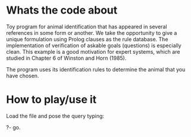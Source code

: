 # Whats the code about

Toy program for animal identification that has appeared in several references in some form or another. 
We take the opportunity to give a unique formulation using Prolog clauses as the rule database. 
The implementation of verification of askable goals (questions) is especially clean. This example is a good 
motivation for expert systems, which are studied in Chapter 6 of Winston and Horn (1985).

The program uses its identification rules to determine the animal that you have chosen.

# How to play/use it
Load the file and pose the query typing:

?- go. 



